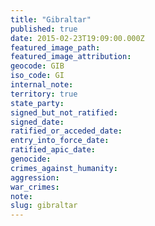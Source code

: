 ```yaml
---
title: "Gibraltar"
published: true
date: 2015-02-23T19:09:00.000Z
featured_image_path:
featured_image_attribution:
geocode: GIB
iso_code: GI
internal_note:
territory: true
state_party:
signed_but_not_ratified:
signed_date:
ratified_or_acceded_date:
entry_into_force_date:
ratified_apic_date:
genocide:
crimes_against_humanity:
aggression:
war_crimes:
note:
slug: gibraltar
---
```

